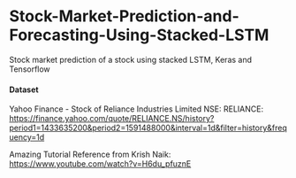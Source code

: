 # Stock-Market-Prediction-and-Forecasting-Using-Stacked-LSTM
 Stock market prediction of a stock using stacked LSTM, Keras and Tensorflow
 
#### Dataset
Yahoo Finance - Stock of Reliance Industries Limited NSE: RELIANCE: https://finance.yahoo.com/quote/RELIANCE.NS/history?period1=1433635200&period2=1591488000&interval=1d&filter=history&frequency=1d

Amazing Tutorial Reference from Krish Naik: https://www.youtube.com/watch?v=H6du_pfuznE
